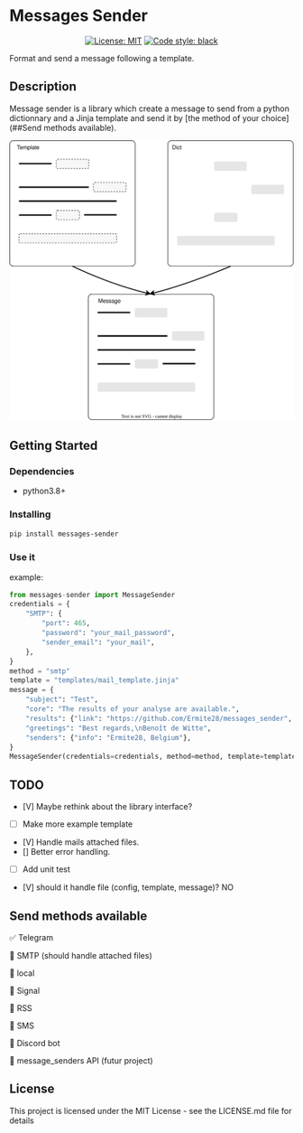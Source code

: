 # Messages Sender

<p align="center">
<a href="https://github.com/psf/black/blob/main/LICENSE"><img alt="License: MIT" src="https://black.readthedocs.io/en/stable/_static/license.svg"></a>
<a href="https://github.com/psf/black"><img alt="Code style: black" src="https://img.shields.io/badge/code%20style-black-000000.svg"></a>
</p>


Format and send a message following a template.

## Description
Message sender is a library which create a message to send from a python dictionnary and a Jinja template and send it by [the method of your choice](##Send methods available).

<img src=".doc/create_msg.svg" alt="pipeline" style="zoom:60%;" />


## Getting Started

### Dependencies
* python3.8+

### Installing
```bash
pip install messages-sender
```

### Use it

example:
```python
from messages-sender import MessageSender
credentials = {
    "SMTP": {
        "port": 465,
        "password": "your_mail_password",
        "sender_email": "your_mail",
    },
}
method = "smtp"
template = "templates/mail_template.jinja"
message = {
    "subject": "Test",
    "core": "The results of your analyse are available.",
    "results": {"link": "https://github.com/Ermite28/messages_sender", "label": "See the result"},
    "greetings": "Best regards,\nBenoît de Witte",
    "senders": {"info": "Ermite28, Belgium"},
}
MessageSender(credentials=credentials, method=method, template=template).send_message("your_email", message=message)

```



## TODO

- [V] Maybe rethink about the library interface?
- [ ] Make more example template
- [V] Handle mails attached files.
- [] Better error handling.
- [ ] Add unit test
- [V] should it handle file (config, template, message)? NO

## Send methods available

:white_check_mark: Telegram

:large_orange_diamond: SMTP (should handle attached files)

:red_circle: local

:red_circle: Signal

:red_circle: RSS

:red_circle: SMS

:red_circle: Discord bot

:red_circle: message_senders API (futur project)


## License

This project is licensed under the MIT License - see the LICENSE.md file for details
